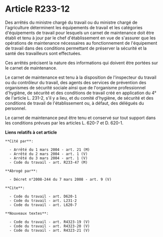 # Article R233-12

Des arrêtés du ministre chargé du travail ou du ministre chargé de l'agriculture déterminent les équipements de travail et
les catégories d'équipements de travail pour lesquels un carnet de maintenance doit être établi et tenu à jour par le chef
d'établissement en vue de s'assurer que les opérations de maintenance nécessaires au fonctionnement de l'équipement de
travail dans des conditions permettant de préserver la sécurité et la santé des travailleurs sont effectuées.

Ces arrêtés précisent la nature des informations qui doivent être portées sur le carnet de maintenance.

Le carnet de maintenance est tenu à la disposition de l'inspecteur du travail ou du contrôleur du travail, des agents des
services de prévention des organismes de sécurité sociale ainsi que de l'organisme professionnel d'hygiène, de sécurité et
des conditions de travail créé en application du 4° de l'article L. 231-2, s'il y a lieu, et du comité d'hygiène, de sécurité
et des conditions de travail de l'établissement ou, à défaut, des délégués du personnel.

Le carnet de maintenance peut être tenu et conservé sur tout support dans les conditions prévues par les articles L. 620-7 et
D. 620-1.

**Liens relatifs à cet article**

	**Cité par**:

	  - Arrêté du 1 mars 2004 - art. 21 (M)
	  - Arrêté du 2 mars 2004 - art. 1 (V)
	  - Arrêté du 3 mars 2004 - art. 1 (V)
	  - Code du travail - art. R233-47 (M)

	**Abrogé par**:

	  - Décret n°2008-244 du 7 mars 2008 - art. 9 (V)

	**Cite**:

	  - Code du travail - art. D620-1
	  - Code du travail - art. L231-2
	  - Code du travail - art. L620-7

	**Nouveaux textes**:

	  - Code du travail - art. R4323-19 (V)
	  - Code du travail - art. R4323-20 (V)
	  - Code du travail - art. R4323-21 (V)
